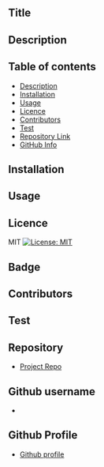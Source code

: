 

## Title 
  

## Description 

## Table of contents 
- [Description](#Description)
- [Installation](#Installation)
- [Usage](#Usage)
- [Licence](#Licence)
- [Contributors](#Contributors)
- [Test](#Test)
- [Repository Link](#Repository)
- [GitHub Info](#GitHub) 


## Installation
        
## Usage

## Licence
MIT
[![License: MIT](https://img.shields.io/badge/License-MIT-yellow.svg)](https://opensource.org/licenses/MIT)
## Badge 

## Contributors

## Test

## Repository
- [Project Repo](undefined)
## Github username 
-
## Github Profile 
- [Github profile](https://github.com/)
